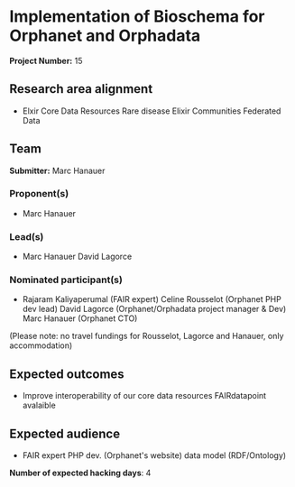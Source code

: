 # Implementation of Bioschema for Orphanet and Orphadata

**Project Number:** 15

## Research area alignment

- Elxir Core Data Resources
 Rare disease Elixir Communities
 Federated Data

## Team

**Submitter:** Marc Hanauer

### Proponent(s)

- Marc Hanauer

### Lead(s)

- Marc Hanauer
 David Lagorce

### Nominated participant(s)

- Rajaram Kaliyaperumal (FAIR expert)
 Celine Rousselot (Orphanet PHP dev lead)
 David Lagorce (Orphanet/Orphadata project manager & Dev)
 Marc Hanauer (Orphanet CTO)
 
 (Please note: no travel fundings for Rousselot, Lagorce and Hanauer, only accommodation)

## Expected outcomes

- Improve interoperability of our core data resources
 FAIRdatapoint avalaible

## Expected audience

- FAIR expert
 PHP dev. (Orphanet's website)
 data model (RDF/Ontology)

**Number of expected hacking days**: 4

